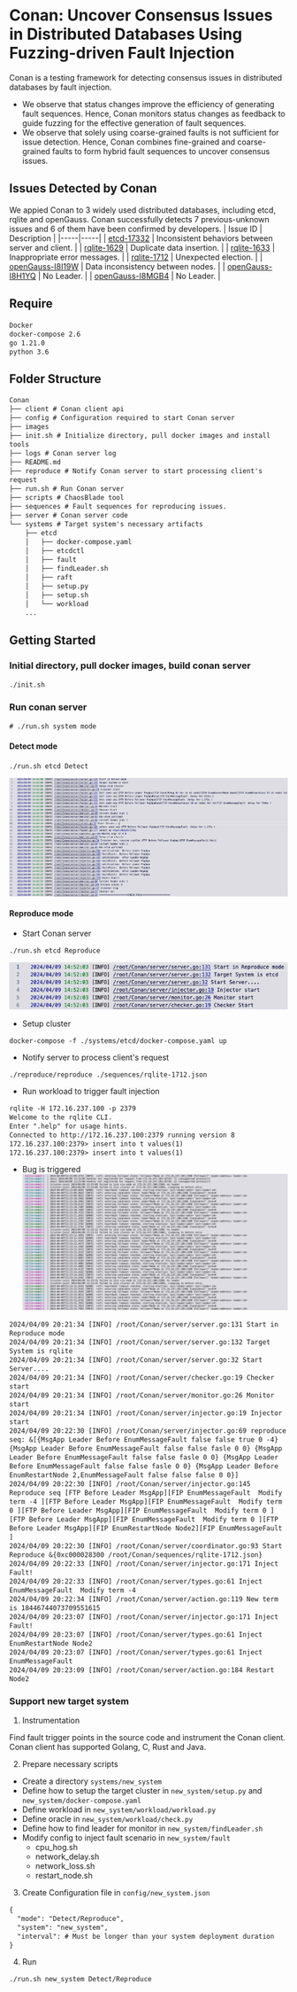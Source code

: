 # Conan: Uncover Consensus Issues in Distributed Databases Using Fuzzing-driven Fault Injection
Conan is a testing framework for detecting consensus issues in distributed databases by fault injection. 


* We observe that status changes improve the efficiency of generating fault sequences. Hence, Conan monitors status changes as feedback to guide fuzzing for the effective generation of fault sequences. 
* We observe that solely using coarse-grained faults is not sufficient for issue detection. Hence, Conan combines fine-grained and coarse-grained faults to form hybrid fault sequences to uncover consensus issues. 

## Issues Detected by Conan
We appied Conan to 3 widely used distributed databases, including etcd, rqlite and openGauss. Conan successfully detects 7  previous-unknown issues and 6 of them have been confirmed by developers. 
| Issue ID | Description | 
|-----|-----|
| [etcd-17332](https://github.com/etcd-io/etcd/issues/17332) | Inconsistent behaviors between server and client. | 
| [rqlite-1629](https://github.com/rqlite/rqlite/pull/1629) | Duplicate data insertion. | 
| [rqlite-1633](https://github.com/rqlite/rqlite/pull/1633) | Inappropriate error messages.  | 
| [rqlite-1712](https://github.com/rqlite/rqlite/issues/1712) | Unexpected election. | 
| [openGauss-I8I19W](https://gitee.com/opengauss/openGauss-server/issues/I8I19W) | Data inconsistency between nodes. | 
| [openGauss-I8H1YQ](https://gitee.com/opengauss/openGauss-server/issues/I8H1YQ) | No Leader. | 
| [openGauss-I8MGB4](https://gitee.com/opengauss/openGauss-server/issues/I8MGB4) | No Leader. |

## Require
```
Docker
docker-compose 2.6
go 1.21.0
python 3.6
```

## Folder Structure
```
Conan
├── client # Conan client api
├── config # Configuration required to start Conan server 
├── images
├── init.sh # Initialize directory, pull docker images and install tools
├── logs # Conan server log
├── README.md
├── reproduce # Notify Conan server to start processing client's request
├── run.sh # Run Conan server
├── scripts # ChaosBlade tool
├── sequences # Fault sequences for reproducing issues. 
├── server # Conan server code
└── systems # Target system's necessary artifacts
    ├── etcd
    │   ├── docker-compose.yaml 
    │   ├── etcdctl
    │   ├── fault
    │   ├── findLeader.sh
    │   ├── raft
    │   ├── setup.py
    │   ├── setup.sh
    │   └── workload
    ...
```

## Getting Started
### Initial directory, pull docker images, build conan server
```
./init.sh
```
### Run conan server
```
# ./run.sh system mode 
```
#### Detect mode
```
./run.sh etcd Detect
```
![detect log](./images/log.png)


#### Reproduce mode
* Start Conan server
```
./run.sh etcd Reproduce
```
![reproduce log](./images/reproduce-log1.png)
* Setup cluster
```
docker-compose -f ./systems/etcd/docker-compose.yaml up
```
* Notify server to process client's request
```
./reproduce/reproduce ./sequences/rqlite-1712.json
```
* Run workload to trigger fault injection
```
rqlite -H 172.16.237.100 -p 2379
Welcome to the rqlite CLI.
Enter ".help" for usage hints.
Connected to http://172.16.237.100:2379 running version 8
172.16.237.100:2379> insert into t values(1)
172.16.237.100:2379> insert into t values(1)
```

* Bug is triggered
![result](./images/res.png)
```
2024/04/09 20:21:34 [INFO] /root/Conan/server/server.go:131 Start in Reproduce mode
2024/04/09 20:21:34 [INFO] /root/Conan/server/server.go:132 Target System is rqlite
2024/04/09 20:21:34 [INFO] /root/Conan/server/server.go:32 Start Server....
2024/04/09 20:21:34 [INFO] /root/Conan/server/checker.go:19 Checker start
2024/04/09 20:21:34 [INFO] /root/Conan/server/monitor.go:26 Monitor start
2024/04/09 20:21:34 [INFO] /root/Conan/server/injector.go:19 Injector start
2024/04/09 20:22:30 [INFO] /root/Conan/server/injector.go:69 reproduce seq: &[{MsgApp Leader Before EnumMessageFault false false true 0 -4} {MsgApp Leader Before EnumMessageFault false false fasle 0 0} {MsgApp Leader Before EnumMessageFault false false fasle 0 0} {MsgApp Leader Before EnumMessageFault false false fasle 0 0} {MsgApp Leader Before EnumRestartNode 2,EnumMessageFault false false false 0 0}]
2024/04/09 20:22:30 [INFO] /root/Conan/server/injector.go:145 Reproduce seq [FTP Before Leader MsgApp][FIP EnumMessageFault  Modify term -4 ][FTP Before Leader MsgApp][FIP EnumMessageFault  Modify term 0 ][FTP Before Leader MsgApp][FIP EnumMessageFault  Modify term 0 ][FTP Before Leader MsgApp][FIP EnumMessageFault  Modify term 0 ][FTP Before Leader MsgApp][FIP EnumRestartNode Node2][FIP EnumMessageFault ]
2024/04/09 20:22:30 [INFO] /root/Conan/server/coordinator.go:93 Start Reproduce &{0xc000028300 /root/Conan/sequences/rqlite-1712.json}
2024/04/09 20:22:33 [INFO] /root/Conan/server/injector.go:171 Inject Fault!
2024/04/09 20:22:33 [INFO] /root/Conan/server/types.go:61 Inject EnumMessageFault  Modify term -4 
2024/04/09 20:22:34 [INFO] /root/Conan/server/action.go:119 New term is 18446744073709551615
2024/04/09 20:23:07 [INFO] /root/Conan/server/injector.go:171 Inject Fault!
2024/04/09 20:23:07 [INFO] /root/Conan/server/types.go:61 Inject EnumRestartNode Node2
2024/04/09 20:23:07 [INFO] /root/Conan/server/types.go:61 Inject EnumMessageFault 
2024/04/09 20:23:09 [INFO] /root/Conan/server/action.go:184 Restart Node2

```

### Support new target system
1. Instrumentation

Find fault trigger points in the source code and instrument the Conan client. 
Conan client has supported Golang, C, Rust and Java.

2. Prepare necessary scripts 
* Create a directory `systems/new_system`
* Define how to setup the target cluster in `new_system/setup.py` and `new_system/docker-compose.yaml`
* Define workload in `new_system/workload/workload.py`
* Define oracle in `new_system/workload/check.py`
* Define how to find leader for monitor in `new_system/findLeader.sh`
* Modify config to inject fault scenario in `new_system/fault`
    * cpu_hog.sh
    * network_delay.sh
    * network_loss.sh
    * restart_node.sh

3. Create Configuration file in `config/new_system.json`

```
{
  "mode": "Detect/Reproduce",
  "system": "new_system",
  "interval": # Must be longer than your system deployment duration
}
```

4. Run

```
./run.sh new_system Detect/Reproduce
```



